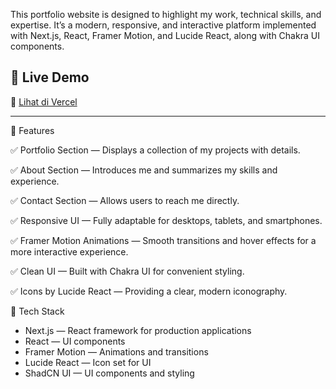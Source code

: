 This portfolio website is designed to highlight my work, technical skills, and expertise.
It’s a modern, responsive, and interactive platform implemented with Next.js, React, Framer Motion, and Lucide React, along with Chakra UI components.
## 🚀 Live Demo

🔗 [Lihat di Vercel](https://lintang-portofolio-ttkw.vercel.app/)

---
🔹 Features

✅ Portfolio Section — Displays a collection of my projects with details.

✅ About Section — Introduces me and summarizes my skills and experience.

✅ Contact Section — Allows users to reach me directly.

✅ Responsive UI — Fully adaptable for desktops, tablets, and smartphones.

✅ Framer Motion Animations — Smooth transitions and hover effects for a more interactive experience.

✅ Clean UI — Built with Chakra UI for convenient styling.

✅ Icons by Lucide React — Providing a clear, modern iconography.

🔹 Tech Stack
 - Next.js — React framework for production applications
 - React — UI components
 - Framer Motion — Animations and transitions
 - Lucide React — Icon set for UI
 - ShadCN UI — UI components and styling

